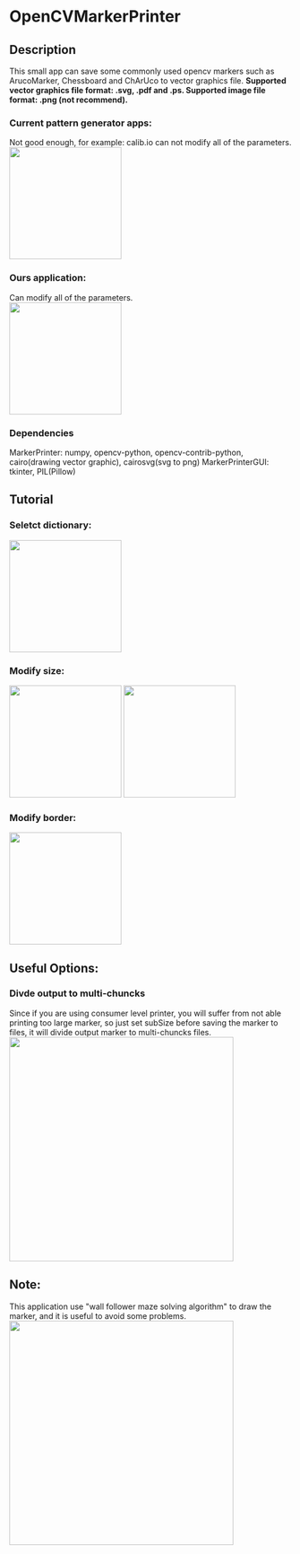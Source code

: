 # OpenCVMarkerPrinter

## Description
This small app can save some commonly used opencv markers such as ArucoMarker, Chessboard and ChArUco to vector graphics file. **Supported vector graphics file format: .svg, .pdf and .ps. Supported image file format: .png (not recommend).**

### Current pattern generator apps:
Not good enough, for example: calib.io can not modify all of the parameters.  
<img src="https://user-images.githubusercontent.com/6807005/64223512-e0d01f00-cf06-11e9-8a47-962b0501eed5.jpg" width="whatever" height="200" />

### Ours application:
Can modify all of the parameters.  
<img src="https://user-images.githubusercontent.com/6807005/64225418-eda44100-cf0d-11e9-95a1-424f18205a26.jpg" width="whatever" height="200" />

### Dependencies
MarkerPrinter: numpy, opencv-python, opencv-contrib-python, cairo(drawing vector graphic), cairosvg(svg to png)
MarkerPrinterGUI: tkinter, PIL(Pillow)

## Tutorial
### Seletct dictionary:
<img src="https://user-images.githubusercontent.com/6807005/64223922-38bb5580-cf08-11e9-9f71-d4a71a54cd3e.jpg" width="whatever" height="200" />

### Modify size:
<img src="https://user-images.githubusercontent.com/6807005/64224003-8d5ed080-cf08-11e9-8cc0-e49b3a5e6ffd.jpg" width="whatever" height="200" />  
<img src="https://user-images.githubusercontent.com/6807005/64224074-cd25b800-cf08-11e9-97d1-c1fced38be09.jpg" width="whatever" height="200" />

### Modify border:
<img src="https://user-images.githubusercontent.com/6807005/64224139-03633780-cf09-11e9-8a20-823f000da096.jpg" width="whatever" height="200" />

## Useful Options:
### Divde output to multi-chuncks
Since if you are using consumer level printer, you will suffer from not able printing too large marker, so just set subSize before saving the marker to files, it will divide output marker to multi-chuncks files.
<img src="https://user-images.githubusercontent.com/6807005/64224727-35759900-cf0b-11e9-9e76-33c50f1f8f00.jpg" width="whatever" height="400" />

## Note:
This application use "wall follower maze solving algorithm" to draw the marker, and it is useful to avoid some problems.
<img src="https://user-images.githubusercontent.com/6807005/64225708-20026e00-cf0f-11e9-9141-a2b014a6fbfc.jpg" width="whatever" height="400" />


